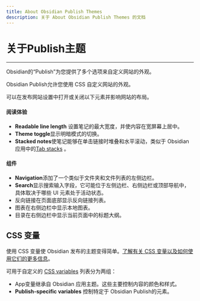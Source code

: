 ```yaml
---
title: About Obsidian Publish Themes
description: 关于 About Obsidian Publish Themes 的文档
---
```

<!--
 * @Author: Raistlind johnd0712@gmail.com
 * @Date: 2024-01-18 10:18:00
 * @LastEditors: Raistlind
 * @LastEditTime: 2024-01-18 10:18:00
 * @Description:
-->

# 关于Publish主题

---

Obsidian的“Publish”为您提供了多个选项来自定义网站的外观。

Obsidian Publish允许您使用 CSS 自定义网站的外观。

可以在发布网站设置中打开或关闭以下元素并影响网站的布局。

#### 阅读体验

- **Readable line length** 设置笔记的最大宽度，并使内容在宽屏幕上居中。
- **Theme toggle**显示明暗模式的切换。
- **Stacked notes**使笔记能够在单击链接时堆叠和水平滚动，类似于 Obsidian 应用中的[Tab stacks](https://help.obsidian.md/User+interface/Use+tabs+in+Obsidian#Stack+tab+groups) 。

#### 组件

- **Navigation**添加了一个类似于文件夹和文件列表的左侧边栏。
- **Search**显示搜索输入字段，它可能位于左侧边栏、右侧边栏或顶部导航中，具体取决于哪些 UI 元素处于活动状态。
- 反向链接在页面底部显示反向链接列表。
- 图表在右侧边栏中显示本地图表。
- 目录在右侧边栏中显示当前页面中的标题大纲。

## CSS 变量

使用 CSS 变量使 Obsidian 发布的主题变得简单。[了解有关 CSS 变量以及如何使用它们的更多信息](https://developer.mozilla.org/en-US/docs/Web/CSS/Using_CSS_custom_properties)。

可用于自定义的 [CSS variables](https://docs.obsidian.md/Reference/CSS+variables/CSS+variables) 列表分为两组：

- App变量继承自 Obsidian 应用主题。这些主要控制内容的颜色和样式。
- **Publish-specific variables** 控制特定于 Obsidian Publish的元素。
